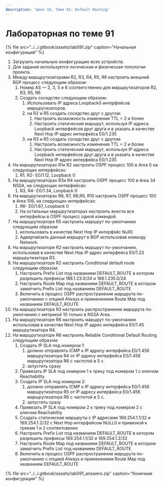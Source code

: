 ```yaml
---
description: 'Цикл 16, Тема 91: Default Routing'
---
```


# Лабораторная по теме 91

{% file src="../../.gitbook/assets/lab091.zip" caption="Начальная конфигурация" %}

1. Загрузить начальную конфигурацию всех устройств.
2. Для задания используется логическая и физическая топологии проекта.
3. Между марщрутизаторами R2, R3, R4, R5, R6 настроить внешний BGP процесс следующим образом:
   1. Номер AS — 2, 3, 5 и 6 соответственно для маршрутизаторов R2, R3, R5, R6
   2. Создать соседство следующим образом:
      1. Использовать IP адреса Loopback0 интерфейсов маршрутизаторов.
      2. на R2 и R5 создать соседство друг с другом:
         1. Настроить возможность изменения TTL = 2 и более
         2. Настроить статический маршрут, используя IP адреса Loopback интерфейсов друг друга и в указать в качестве Next Hop IP адрес интерфейса E0/1.235
      3. на R3 и R5 создать соседство друг с другом:
         1. Настроить возможность изменения TTL = 2 и более
         2. Настроить статический маршрут, используя IP адреса Loopback интерфейсов друг друга и в указать в качестве Next Hop IP адрес интерфейса E0/1.235
4. На маршрутизаторах R1и R2 настроить OSPF процесс 100 в Аrea 0 на следующих интерфейсах:
   1. R1, R2- E0/1.12, Loopback 0
5. На маршрутизаторах R3и R4 настроить OSPF процесс 100 в Аrea 34 NSSA, на следующих интерфейсах:
   1. R3, R4- E0/1.34, Loopback 0
6. На маршрутизаторах R6, R7, R8,R9, R10 настроить OSPF процесс 100 в Аrea 106, на следующих интерфейсах:
   1. R6- E0/1.67, Loopback 0
   2. На остальных маршрутизаторах настроить внести все интерфейсы в OSPF процесс одной командой.
7. На маршрутизаторе R5 настроить маршрут по-умолчанию следующим образом:
   1. использовать в качестве Next Hop IP интерфейс Null0.
   2. Адвертайзить данный маршрут в BGP использовав команду Network.
8. На маршрутизаторе R2 настроить маршрут по-умолчанию, использовав в качестве Next Hop IP адрес интерфейса E0/1.23 маршрутизатора R3.
9. На маршрутизаторе R2 настроить Conditional default route следующим образом:
   1. Настроить Prefix List под названием DEFAULT\_ROUTE в котором разрешить префиксы 188.1.23.0/24 и 188.1.235.0/24
   2. Настроить Route Map под названием DEFAULT\_ROUTE в котором заматчить Prefix List под названием DEFAULT\_ROUTE
   3. Включить в процесс OSPF распространение маршрута по-умолчанию с опцией Always и применением Route Map под названием DEFAULT\_ROUTE
10. На маршрутизаторе R3 настроить распространение маршрута по-умолчанию с метрикой 10 только в NSSA Area.
11. На маршрутизаторе R6 настроить маршрут по-умолчанию использовав в качестве Next Hop IP адрес интерфейса E0/1.45 маршрутизатора R4.
12. На маршрутизаторе R6 настроить Reliable Conditional Default Routing следующим образом:
    1. Создать IP SLA под номером 1:
       1. должно отправлять ICMP к IP адресу интерфейса E0/1.456 маршрутизатора R4 от IP адресу интерфейса E0/1.456 маршрутизатора R6 с частотой в 5 с.
       2. запустить сразу
    2. Привязать IP SLA под номером 1 к треку под номером 1 с ключом Reachability
    3. Создать IP SLA под номером 2:
       1. должно отправлять ICMP к IP адресу интерфейса E0/1.456 маршрутизатора R5 от IP адресу интерфейса E0/1.456 маршрутизатора R6 с частотой в 5 с.
       2. запустить сразу
    4. Привязать IP SLA под номером 2 к треку под номером 2 с ключом Reachability
    5. Создать статические маршруты с IP адресами 169.254.1.1/32 и 169.254.1.2/32 с Next Hop интерфейсом NULL0 и привязкой к трекам 1 и 2 соответсвенно
    6. Настроить Prefix List под названием DEFAULT\_ROUTE в котором разрешить префиксы 169.254.1.1/32 и 169.254.1.2/32
    7. Настроить Route Map под названием DEFAULT\_ROUTE в котором заматчить Prefix List под названием DEFAULT\_ROUTE
    8. Включить в процесс OSPF распространение маршрута по-умолчанию с опцией Always и применением Route Map под названием DEFAULT\_ROUTE

{% file src="../../.gitbook/assets/lab091\_answers.zip" caption="Конечная конфигурация" %}

